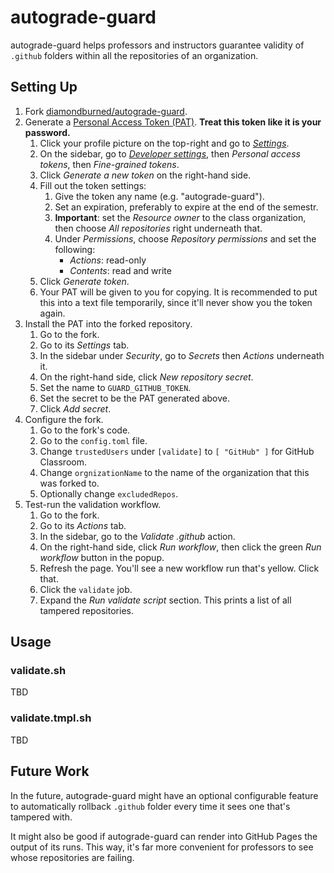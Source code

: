 # autograde-guard

autograde-guard helps professors and instructors guarantee validity of `.github`
folders within all the repositories of an organization.

## Setting Up

1. Fork [diamondburned/autograde-guard](https://github.com/diamondburned/autograde-guard).
2. Generate a [Personal Access Token (PAT)](https://docs.github.com/en/authentication/keeping-your-account-and-data-secure/creating-a-personal-access-token).
   **Treat this token like it is your password.**
	1. Click your profile picture on the top-right and go to [*Settings*](https://github.com/settings).
	2. On the sidebar, go to [*Developer settings*](https://github.com/settings), then *Personal access
	   tokens*, then *Fine-grained tokens*.
	3. Click *Generate a new token* on the right-hand side.
	4. Fill out the token settings:
		1. Give the token any name (e.g. "autograde-guard").
		2. Set an expiration, preferably to expire at the end of the semestr.
		3. **Important**: set the *Resource owner* to the class organization,
		   then choose *All repositories* right underneath that.
		4. Under *Permissions*, choose *Repository permissions* and set the
		   following:
		    - *Actions*: read-only
		   	- *Contents*: read and write
	5. Click *Generate token*.
	6. Your PAT will be given to you for copying. It is recommended to put this
	   into a text file temporarily, since it'll never show you the token again. 
3. Install the PAT into the forked repository.
	1. Go to the fork.
	2. Go to its *Settings* tab.
	3. In the sidebar under *Security*, go to *Secrets* then *Actions*
	   underneath it.
	4. On the right-hand side, click *New repository secret*.
	5. Set the name to `GUARD_GITHUB_TOKEN`.
	6. Set the secret to be the PAT generated above.
	7. Click *Add secret*.
4. Configure the fork.
	1. Go to the fork's code.
	2. Go to the `config.toml` file.
	3. Change `trustedUsers` under `[validate]` to `[ "GitHub" ]` for GitHub
	   Classroom.
	4. Change `orgnizationName` to the name of the organization that this was
	   forked to.
	5. Optionally change `excludedRepos`.
5. Test-run the validation workflow.
	1. Go to the fork.
	2. Go to its *Actions* tab.
	3. In the sidebar, go to the *Validate .github* action.
	4. On the right-hand side, click *Run workflow*, then click the green *Run
	   workflow* button in the popup.
	5. Refresh the page. You'll see a new workflow run that's yellow. Click
	   that.
	6. Click the `validate` job.
	7. Expand the *Run validate script* section. This prints a list of all
	   tampered repositories.

## Usage

### validate.sh

TBD

### validate.tmpl.sh

TBD

## Future Work

In the future, autograde-guard might have an optional configurable feature to
automatically rollback `.github` folder every time it sees one that's tampered
with.

It might also be good if autograde-guard can render into GitHub Pages the output
of its runs. This way, it's far more convenient for professors to see whose
repositories are failing.
